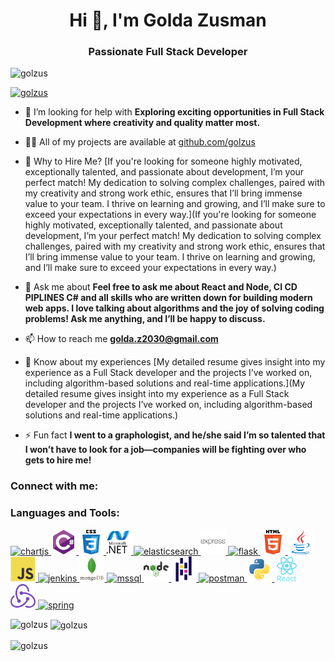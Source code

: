 <h1 align="center">Hi 👋, I'm Golda Zusman</h1>
<h3 align="center">Passionate Full Stack Developer</h3>

<p align="left"> <img src="https://komarev.com/ghpvc/?username=golzus&label=Profile%20views&color=0e75b6&style=flat" alt="golzus" /> </p>

<p align="left"> <a href="https://github.com/ryo-ma/github-profile-trophy"><img src="https://github-profile-trophy.vercel.app/?username=golzus" alt="golzus" /></a> </p>

- 🤝 I’m looking for help with **Exploring exciting opportunities in Full Stack Development where creativity and quality matter most.**

- 👨‍💻 All of my projects are available at [github.com/golzus](github.com/golzus)

- 📝 Why to Hire Me? [If you're looking for someone highly motivated, exceptionally talented, and passionate about development, I’m your perfect match! My dedication to solving complex challenges, paired with my creativity and strong work ethic, ensures that I’ll bring immense value to your team. I thrive on learning and growing, and I’ll make sure to exceed your expectations in every way.](If you're looking for someone highly motivated, exceptionally talented, and passionate about development, I’m your perfect match! My dedication to solving complex challenges, paired with my creativity and strong work ethic, ensures that I’ll bring immense value to your team. I thrive on learning and growing, and I’ll make sure to exceed your expectations in every way.)

- 💬 Ask me about **Feel free to ask me about React and Node, CI CD PIPLINES C# and all skills who are written down for building modern web apps. I love talking about algorithms and the joy of solving coding problems! Ask me anything, and I’ll be happy to discuss.**

- 📫 How to reach me **golda.z2030@gmail.com**

- 📄 Know about my experiences [My detailed resume gives insight into my experience as a Full Stack developer and the projects I’ve worked on, including algorithm-based solutions and real-time applications.](My detailed resume gives insight into my experience as a Full Stack developer and the projects I’ve worked on, including algorithm-based solutions and real-time applications.)

- ⚡ Fun fact **I went to a graphologist, and he/she said I’m so talented that I won’t have to look for a job—companies will be fighting over who gets to hire me!**

<h3 align="left">Connect with me:</h3>
<p align="left">
</p>

<h3 align="left">Languages and Tools:</h3>
<p align="left"> <a href="https://www.chartjs.org" target="_blank" rel="noreferrer"> <img src="https://www.chartjs.org/media/logo-title.svg" alt="chartjs" width="40" height="40"/> </a> <a href="https://www.w3schools.com/cs/" target="_blank" rel="noreferrer"> <img src="https://raw.githubusercontent.com/devicons/devicon/master/icons/csharp/csharp-original.svg" alt="csharp" width="40" height="40"/> </a> <a href="https://www.w3schools.com/css/" target="_blank" rel="noreferrer"> <img src="https://raw.githubusercontent.com/devicons/devicon/master/icons/css3/css3-original-wordmark.svg" alt="css3" width="40" height="40"/> </a> <a href="https://dotnet.microsoft.com/" target="_blank" rel="noreferrer"> <img src="https://raw.githubusercontent.com/devicons/devicon/master/icons/dot-net/dot-net-original-wordmark.svg" alt="dotnet" width="40" height="40"/> </a> <a href="https://www.elastic.co" target="_blank" rel="noreferrer"> <img src="https://www.vectorlogo.zone/logos/elastic/elastic-icon.svg" alt="elasticsearch" width="40" height="40"/> </a> <a href="https://expressjs.com" target="_blank" rel="noreferrer"> <img src="https://raw.githubusercontent.com/devicons/devicon/master/icons/express/express-original-wordmark.svg" alt="express" width="40" height="40"/> </a> <a href="https://flask.palletsprojects.com/" target="_blank" rel="noreferrer"> <img src="https://www.vectorlogo.zone/logos/pocoo_flask/pocoo_flask-icon.svg" alt="flask" width="40" height="40"/> </a> <a href="https://www.w3.org/html/" target="_blank" rel="noreferrer"> <img src="https://raw.githubusercontent.com/devicons/devicon/master/icons/html5/html5-original-wordmark.svg" alt="html5" width="40" height="40"/> </a> <a href="https://www.java.com" target="_blank" rel="noreferrer"> <img src="https://raw.githubusercontent.com/devicons/devicon/master/icons/java/java-original.svg" alt="java" width="40" height="40"/> </a> <a href="https://developer.mozilla.org/en-US/docs/Web/JavaScript" target="_blank" rel="noreferrer"> <img src="https://raw.githubusercontent.com/devicons/devicon/master/icons/javascript/javascript-original.svg" alt="javascript" width="40" height="40"/> </a> <a href="https://www.jenkins.io" target="_blank" rel="noreferrer"> <img src="https://www.vectorlogo.zone/logos/jenkins/jenkins-icon.svg" alt="jenkins" width="40" height="40"/> </a> <a href="https://www.mongodb.com/" target="_blank" rel="noreferrer"> <img src="https://raw.githubusercontent.com/devicons/devicon/master/icons/mongodb/mongodb-original-wordmark.svg" alt="mongodb" width="40" height="40"/> </a> <a href="https://www.microsoft.com/en-us/sql-server" target="_blank" rel="noreferrer"> <img src="https://www.svgrepo.com/show/303229/microsoft-sql-server-logo.svg" alt="mssql" width="40" height="40"/> </a> <a href="https://nodejs.org" target="_blank" rel="noreferrer"> <img src="https://raw.githubusercontent.com/devicons/devicon/master/icons/nodejs/nodejs-original-wordmark.svg" alt="nodejs" width="40" height="40"/> </a> <a href="https://pandas.pydata.org/" target="_blank" rel="noreferrer"> <img src="https://raw.githubusercontent.com/devicons/devicon/2ae2a900d2f041da66e950e4d48052658d850630/icons/pandas/pandas-original.svg" alt="pandas" width="40" height="40"/> </a> <a href="https://postman.com" target="_blank" rel="noreferrer"> <img src="https://www.vectorlogo.zone/logos/getpostman/getpostman-icon.svg" alt="postman" width="40" height="40"/> </a> <a href="https://www.python.org" target="_blank" rel="noreferrer"> <img src="https://raw.githubusercontent.com/devicons/devicon/master/icons/python/python-original.svg" alt="python" width="40" height="40"/> </a> <a href="https://reactjs.org/" target="_blank" rel="noreferrer"> <img src="https://raw.githubusercontent.com/devicons/devicon/master/icons/react/react-original-wordmark.svg" alt="react" width="40" height="40"/> </a> <a href="https://redux.js.org" target="_blank" rel="noreferrer"> <img src="https://raw.githubusercontent.com/devicons/devicon/master/icons/redux/redux-original.svg" alt="redux" width="40" height="40"/> </a> <a href="https://spring.io/" target="_blank" rel="noreferrer"> <img src="https://www.vectorlogo.zone/logos/springio/springio-icon.svg" alt="spring" width="40" height="40"/> </a> </p>

<p><img align="left" src="https://github-readme-stats.vercel.app/api/top-langs?username=golzus&show_icons=true&locale=en&layout=compact" alt="golzus" /></p>

<p>&nbsp;<img align="center" src="https://github-readme-stats.vercel.app/api?username=golzus&show_icons=true&locale=en" alt="golzus" /></p>

<p><img align="center" src="https://github-readme-streak-stats.herokuapp.com/?user=golzus&" alt="golzus" /></p>
